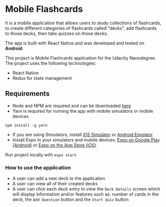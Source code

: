 # Mobile Flashcards

It is a mobile application that allows users to study collections of flashcards, to create different categories of flashcards called "decks", add flashcards to those decks, then take quizzes on those decks.

The app is built with React Native and was developed and tested on **Android**.

 This project is Mobile Flashcards application for the Udacity Nanodegree. The project uses the following technologies:
- React Native
- Redux for state management


## Requirements

- Node and NPM are required and can be downloaded [here](https://nodejs.org/en/download/)
- Yarn is required for running the app with mobile simulators or mobile devices
```$bash
npm install -g yarn
```
- If you are using Simulators, install [iOS Simulator](https://developer.apple.com/library/content/documentation/IDEs/Conceptual/iOS_Simulator_Guide/GettingStartedwithiOSSimulator/GettingStartedwithiOSSimulator.html) or [Android Emulator](https://developer.android.com/studio/run/emulator.html)
- Install Expo in your simulators and mobile devices: [Expo on Google Play (Android)](https://play.google.com/store/apps/details?id=host.exp.exponent) or [Expo on the App Store (iOS)](https://itunes.apple.com/us/app/expo-client/id982107779)


Run project locally with `expo start`

### How to use the application
- A user can add a new deck to the application
- A user can view all of their created decks
- A user can click each deck entry to view the `Deck Details` screen which will display information and/or features such as: number of cards in the deck, the `Add Question` button and the `Start Quiz` button
